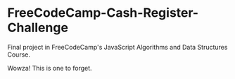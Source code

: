 # FreeCodeCamp-Cash-Register-Challenge
Final project in FreeCodeCamp's JavaScript Algorithms and Data Structures Course.

Wowza! This is one to forget.


